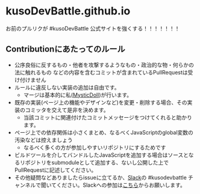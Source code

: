 # kusoDevBattle.github.io
お前のプルリクが #kusoDevBattle 公式サイトを強くする！！！！！！！

## Contributionにあたってのルール
- 公序良俗に反するもの・他者を攻撃するようなもの・政治的な物・何らかの法に触れるもの などの内容を含むコミットが含まれているPullRequestは受け付けません
- ルールに違反しない実装の追加は自由です。
  - マージは基本的に私([MysticDoll](https://github.com/MysticDoll))が行います。
- 既存の実装(ページ上の機能やデザインなど)を変更・削除する場合、その実装のコミッタを交えて是非を決めます。
  - 当該コミットに関連付けたコミットメッセージをつけてくれると助かります。
- ページ上での依存関係は小さくまとめ、なるべくJavaScriptのglobal変数の汚染などは控えましょう
  - なるべく多くの方が参加しやすいリポジトリにするためです
- ビルドツールを介してバンドルしたJavaScriptを追加する場合はソースとなるリポジトリをsubmoduleとして追加する、ないし公開した上でPullRequestに記述してください。
- その他疑問などありましたらissueに立てるか、[Slack](https://kusoDevBattle.slack.com)の \#kusodevbattle チャンネルで聞いてください。Slackへの参加は[こちら](https://join-kusodevbattle-slack.herokuapp.com)からお願いします。

